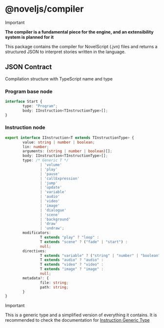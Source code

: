 # @noveljs/compiler

> [!IMPORTANT]
> **The compiler is a fundamental piece for the engine, and an extensibility system is planned for it**

This package contains the compiler for NovelScript (.jvn) files and returns a structured JSON to interpret stories written in the language.

## JSON Contract
Compilation structure with TypeScript name and type

### Program base node
```ts
interface Start {
        type: "Program";
        body: IInstruction<TInstructionType>[];
}
```

### Instruction node
```ts
export interface IInstruction<T extends TInstructionType> {
        value: string | number | boolean;
        lin: number;
        arguments: (string | number | boolean)[];
        body: IInstruction<TInstructionType>[];
        type: /* Generic T */
                | 'volume'
                | 'play'
                | 'pause'
                | 'callExpression'
                | 'jump'
                | 'update'
                | 'variable'
                | 'audio'
                | 'video'
                | 'image'
                | 'dialogue'
                | 'scene'
                | 'background'
                | 'draw'
                | 'undraw';
        modificators: 
                T extends "play" ? "loop" :
                T extends "scene" ? ("fade" | "start") :
                null;
        directives:
                T extends "variable" ? ("string" | "number" | "boolean") :
                T extends "audio" ? "audio" :
                T extends "video" ? "video" :
                T extends "image" ? "image" :
                null;
        metadata?: {
                file: string;
                path: string;
        }
}
```

> [!IMPORTANT]
> This is a generic type and a simplified version of everything it contains. It is recommended to check the documentation for [Instruction Generic Type](#)